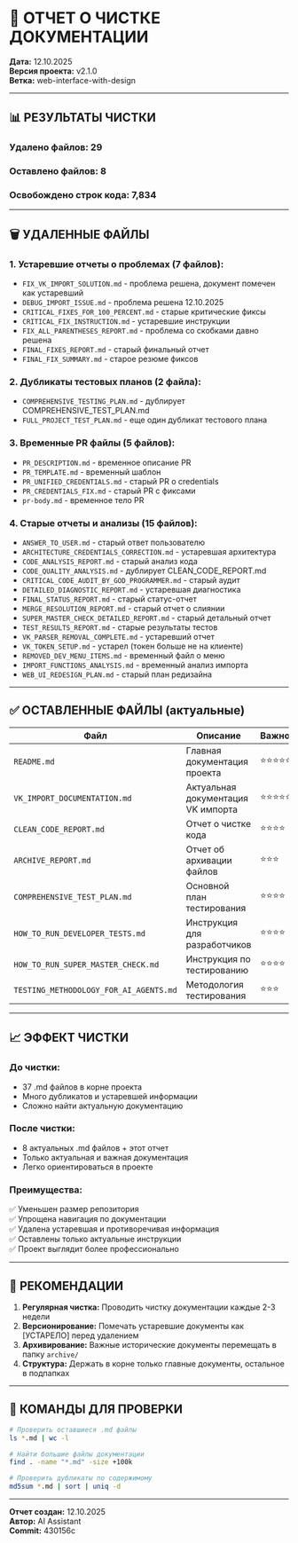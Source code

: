 # 🧹 ОТЧЕТ О ЧИСТКЕ ДОКУМЕНТАЦИИ

**Дата:** 12.10.2025  
**Версия проекта:** v2.1.0  
**Ветка:** web-interface-with-design

---

## 📊 РЕЗУЛЬТАТЫ ЧИСТКИ

### Удалено файлов: **29**
### Оставлено файлов: **8**  
### Освобождено строк кода: **7,834**

---

## 🗑️ УДАЛЕННЫЕ ФАЙЛЫ

### 1. Устаревшие отчеты о проблемах (7 файлов):
- `FIX_VK_IMPORT_SOLUTION.md` - проблема решена, документ помечен как устаревший
- `DEBUG_IMPORT_ISSUE.md` - проблема решена 12.10.2025
- `CRITICAL_FIXES_FOR_100_PERCENT.md` - старые критические фиксы
- `CRITICAL_FIX_INSTRUCTION.md` - устаревшие инструкции
- `FIX_ALL_PARENTHESES_REPORT.md` - проблема со скобками давно решена
- `FINAL_FIXES_REPORT.md` - старый финальный отчет
- `FINAL_FIX_SUMMARY.md` - старое резюме фиксов

### 2. Дубликаты тестовых планов (2 файла):
- `COMPREHENSIVE_TESTING_PLAN.md` - дублирует COMPREHENSIVE_TEST_PLAN.md
- `FULL_PROJECT_TEST_PLAN.md` - еще один дубликат тестового плана

### 3. Временные PR файлы (5 файлов):
- `PR_DESCRIPTION.md` - временное описание PR
- `PR_TEMPLATE.md` - временный шаблон
- `PR_UNIFIED_CREDENTIALS.md` - старый PR о credentials
- `PR_CREDENTIALS_FIX.md` - старый PR с фиксами
- `pr-body.md` - временное тело PR

### 4. Старые отчеты и анализы (15 файлов):
- `ANSWER_TO_USER.md` - старый ответ пользователю
- `ARCHITECTURE_CREDENTIALS_CORRECTION.md` - устаревшая архитектура
- `CODE_ANALYSIS_REPORT.md` - старый анализ кода
- `CODE_QUALITY_ANALYSIS.md` - дублирует CLEAN_CODE_REPORT.md
- `CRITICAL_CODE_AUDIT_BY_GOD_PROGRAMMER.md` - старый аудит
- `DETAILED_DIAGNOSTIC_REPORT.md` - устаревшая диагностика
- `FINAL_STATUS_REPORT.md` - старый статус-отчет
- `MERGE_RESOLUTION_REPORT.md` - старый отчет о слиянии
- `SUPER_MASTER_CHECK_DETAILED_REPORT.md` - старый детальный отчет
- `TEST_RESULTS_REPORT.md` - старые результаты тестов
- `VK_PARSER_REMOVAL_COMPLETE.md` - устаревший отчет
- `VK_TOKEN_SETUP.md` - устарел (токен больше не на клиенте)
- `REMOVED_DEV_MENU_ITEMS.md` - временный файл о меню
- `IMPORT_FUNCTIONS_ANALYSIS.md` - временный анализ импорта
- `WEB_UI_REDESIGN_PLAN.md` - старый план редизайна

---

## ✅ ОСТАВЛЕННЫЕ ФАЙЛЫ (актуальные)

| Файл | Описание | Важность |
|------|----------|----------|
| `README.md` | Главная документация проекта | ⭐⭐⭐⭐⭐ |
| `VK_IMPORT_DOCUMENTATION.md` | Актуальная документация VK импорта | ⭐⭐⭐⭐⭐ |
| `CLEAN_CODE_REPORT.md` | Отчет о чистке кода | ⭐⭐⭐⭐ |
| `ARCHIVE_REPORT.md` | Отчет об архивации файлов | ⭐⭐⭐ |
| `COMPREHENSIVE_TEST_PLAN.md` | Основной план тестирования | ⭐⭐⭐⭐ |
| `HOW_TO_RUN_DEVELOPER_TESTS.md` | Инструкция для разработчиков | ⭐⭐⭐⭐ |
| `HOW_TO_RUN_SUPER_MASTER_CHECK.md` | Инструкция по тестированию | ⭐⭐⭐⭐ |
| `TESTING_METHODOLOGY_FOR_AI_AGENTS.md` | Методология тестирования | ⭐⭐⭐ |

---

## 📈 ЭФФЕКТ ЧИСТКИ

### До чистки:
- 37 .md файлов в корне проекта
- Много дубликатов и устаревшей информации
- Сложно найти актуальную документацию

### После чистки:
- 8 актуальных .md файлов + этот отчет
- Только актуальная и важная документация
- Легко ориентироваться в проекте

### Преимущества:
✅ Уменьшен размер репозитория  
✅ Упрощена навигация по документации  
✅ Удалена устаревшая и противоречивая информация  
✅ Оставлены только актуальные инструкции  
✅ Проект выглядит более профессионально

---

## 🎯 РЕКОМЕНДАЦИИ

1. **Регулярная чистка:** Проводить чистку документации каждые 2-3 недели
2. **Версионирование:** Помечать устаревшие документы как [УСТАРЕЛО] перед удалением
3. **Архивирование:** Важные исторические документы перемещать в папку `archive/`
4. **Структура:** Держать в корне только главные документы, остальное в подпапках

---

## 📝 КОМАНДЫ ДЛЯ ПРОВЕРКИ

```bash
# Проверить оставшиеся .md файлы
ls *.md | wc -l

# Найти большие файлы документации
find . -name "*.md" -size +100k

# Проверить дубликаты по содержимому
md5sum *.md | sort | uniq -d
```

---

**Отчет создан:** 12.10.2025  
**Автор:** AI Assistant  
**Commit:** 430156c